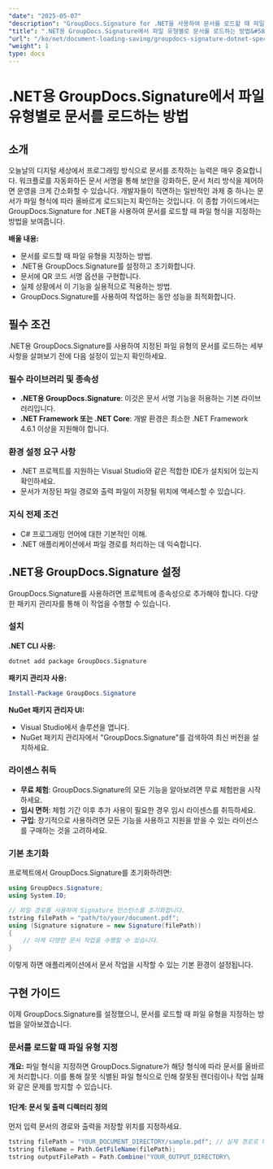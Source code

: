 ```yaml
---
"date": "2025-05-07"
"description": "GroupDocs.Signature for .NET을 사용하여 문서를 로드할 때 파일 형식을 지정하는 방법을 알아보세요. 단계별 가이드를 통해 문서 처리를 간소화하세요."
"title": ".NET용 GroupDocs.Signature에서 파일 유형별로 문서를 로드하는 방법&#58; 종합 가이드"
"url": "/ko/net/document-loading-saving/groupdocs-signature-dotnet-specify-file-type-loading/"
"weight": 1
type: docs
---
```

# .NET용 GroupDocs.Signature에서 파일 유형별로 문서를 로드하는 방법

## 소개

오늘날의 디지털 세상에서 프로그래밍 방식으로 문서를 조작하는 능력은 매우 중요합니다. 워크플로를 자동화하든 문서 서명을 통해 보안을 강화하든, 문서 처리 방식을 제어하면 운영을 크게 간소화할 수 있습니다. 개발자들이 직면하는 일반적인 과제 중 하나는 문서가 파일 형식에 따라 올바르게 로드되는지 확인하는 것입니다. 이 종합 가이드에서는 GroupDocs.Signature for .NET을 사용하여 문서를 로드할 때 파일 형식을 지정하는 방법을 보여줍니다.

**배울 내용:**
- 문서를 로드할 때 파일 유형을 지정하는 방법.
- .NET용 GroupDocs.Signature를 설정하고 초기화합니다.
- 문서에 QR 코드 서명 옵션을 구현합니다.
- 실제 상황에서 이 기능을 실용적으로 적용하는 방법.
- GroupDocs.Signature를 사용하여 작업하는 동안 성능을 최적화합니다.

## 필수 조건

.NET용 GroupDocs.Signature를 사용하여 지정된 파일 유형의 문서를 로드하는 세부 사항을 살펴보기 전에 다음 설정이 있는지 확인하세요.

### 필수 라이브러리 및 종속성
- **.NET용 GroupDocs.Signature**: 이것은 문서 서명 기능을 허용하는 기본 라이브러리입니다.
- **.NET Framework 또는 .NET Core**: 개발 환경은 최소한 .NET Framework 4.6.1 이상을 지원해야 합니다.

### 환경 설정 요구 사항
- .NET 프로젝트를 지원하는 Visual Studio와 같은 적합한 IDE가 설치되어 있는지 확인하세요.
- 문서가 저장된 파일 경로와 출력 파일이 저장될 위치에 액세스할 수 있습니다.

### 지식 전제 조건
- C# 프로그래밍 언어에 대한 기본적인 이해.
- .NET 애플리케이션에서 파일 경로를 처리하는 데 익숙합니다.
  
## .NET용 GroupDocs.Signature 설정

GroupDocs.Signature를 사용하려면 프로젝트에 종속성으로 추가해야 합니다. 다양한 패키지 관리자를 통해 이 작업을 수행할 수 있습니다.

### 설치

**.NET CLI 사용:**
```bash
dotnet add package GroupDocs.Signature
```

**패키지 관리자 사용:**
```powershell
Install-Package GroupDocs.Signature
```

**NuGet 패키지 관리자 UI:**
- Visual Studio에서 솔루션을 엽니다.
- NuGet 패키지 관리자에서 "GroupDocs.Signature"를 검색하여 최신 버전을 설치하세요.

### 라이센스 취득

- **무료 체험**: GroupDocs.Signature의 모든 기능을 알아보려면 무료 체험판을 시작하세요.
- **임시 면허**: 체험 기간 이후 추가 사용이 필요한 경우 임시 라이센스를 취득하세요.
- **구입**: 장기적으로 사용하려면 모든 기능을 사용하고 지원을 받을 수 있는 라이선스를 구매하는 것을 고려하세요.

### 기본 초기화

프로젝트에서 GroupDocs.Signature를 초기화하려면:
```csharp
using GroupDocs.Signature;
using System.IO;

// 파일 경로를 사용하여 Signature 인스턴스를 초기화합니다.
tstring filePath = "path/to/your/document.pdf";
using (Signature signature = new Signature(filePath))
{
    // 이제 다양한 문서 작업을 수행할 수 있습니다.
}
```

이렇게 하면 애플리케이션에서 문서 작업을 시작할 수 있는 기본 환경이 설정됩니다.

## 구현 가이드

이제 GroupDocs.Signature를 설정했으니, 문서를 로드할 때 파일 유형을 지정하는 방법을 알아보겠습니다.

### 문서를 로드할 때 파일 유형 지정

**개요:**
파일 형식을 지정하면 GroupDocs.Signature가 해당 형식에 따라 문서를 올바르게 처리합니다. 이를 통해 잘못 식별된 파일 형식으로 인해 잘못된 렌더링이나 작업 실패와 같은 문제를 방지할 수 있습니다.

#### 1단계: 문서 및 출력 디렉터리 정의

먼저 입력 문서의 경로와 출력을 저장할 위치를 지정하세요.
```csharp
tstring filePath = "YOUR_DOCUMENT_DIRECTORY/sample.pdf"; // 실제 경로로 대체
tstring fileName = Path.GetFileName(filePath);
tstring outputFilePath = Path.Combine("YOUR_OUTPUT_DIRECTORY\